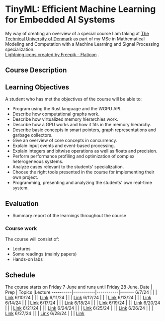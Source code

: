 # TinyML: Efficient Machine Learning for Embedded AI Systems

My way of creating an overview of a special course I am taking at [The Technical University of Denmark](https://www.dtu.dk/) as 
part of my MSc in Mathematical Modeling and Computation with a Machine Learning and Signal Processing specialization.  
<a href="https://www.flaticon.com/free-icons/lightning" title="lightning icons">Lightning icons created by Freepik - Flaticon</a>
.

## Course Description

## Learning Objectives

A student who has met the objectives of the course will be able to:

* Program using the Rust language and the WGPU API.
* Describe how computational graphs work.
* Describe how virtualized memory hierarchies work.
* Describe how a GPU works and how it fits in the memory hierarchy.
* Describe basic concepts in smart pointers, graph representations and garbage collectors.
* Give an overview of core concepts in concurrency.
* Explain input events and event-based processing.
* Explain integers and bitwise operations as well as floats and precision.
* Perform performance profiling and optimization of complex heterogeneous systems.
* Analyze cases relevant to the students' specialization.
* Choose the right tools presented in the course for implementing their own project.
* Programming, presenting and analyzing the students' own real-time system.

## Evaluation
* Summary report of the learnings throughout the course

### Course work
The course will consist of:
* Lectures
* Some readings (mainly papers)
* Hands-on labs

## Schedule
The course starts on Friday 7 June and runs until Friday 28 June.
Date      | Prep      | Topics    |Lecture
----------|-----------|-----------|-------
6/7/24  | | | [Link][0]
6/10/24 | | | [Link][1]
6/11/24 | | | [Link][0]
6/12/24 | | | [Link][0] 
6/13/24 | | | [Link][0] 
6/14/24 | | | [Link][0] 
6/17/24 | | | [Link][0] 
6/18/24 | | | [Link][0] 
6/19/24 | | | [Link][0] 
6/20/24 | | | [Link][0] 
6/21/24 | | | [Link][0] 
6/24/24 | | | [Link][0] 
6/25/24 | | | [Link][0] 
6/26/24 | | | [Link][0] 
6/27/24 | | | [Link][0] 
6/28/24 | | | [Link][0] 

[0]: https://hanlab.mit.edu/courses/2023-fall-65940
[1]: https://sites.google.com/g.harvard.edu/cs249-tinyml-2023
